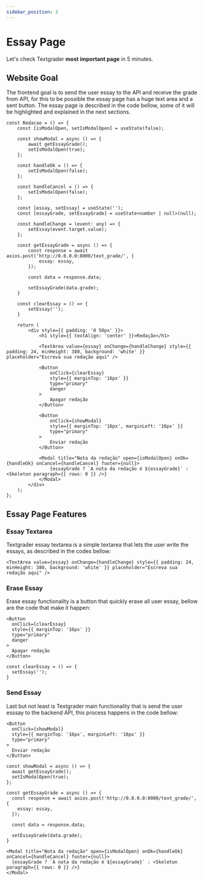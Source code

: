 ```yaml
---
sidebar_position: 3
---
```


# Essay Page

Let's check Textgrader **most important page** in 5 minutes.

## Website Goal

The frontend goal is to send the user essay to the API and receive the grade from API, for this to be possible the essay page has a huge text area and a sent button. The essay page is described in the code bellow, some of it will be highlighted and explained in the next sections.

```tsx title="frontend/src/pages/redacao.tsx"
const Redacao = () => {
    const [isModalOpen, setIsModalOpen] = useState(false);

    const showModal = async () => {
        await getEssayGrade();
        setIsModalOpen(true);
    };

    const handleOk = () => {
        setIsModalOpen(false);
    };

    const handleCancel = () => {
        setIsModalOpen(false);
    };

    const [essay, setEssay] = useState('');
    const [essayGrade, setEssayGrade] = useState<number | null>(null);

    const handleChange = (event: any) => {
        setEssay(event.target.value);
    };

    const getEssayGrade = async () => {
        const response = await axios.post('http://0.0.0.0:8000/text_grade/', {
            essay: essay,
        });

        const data = response.data;

        setEssayGrade(data.grade);
    }

    const clearEssay = () => {
        setEssay('');
    }

    return (
        <div style={{ padding: '0 50px' }}>
            <h1 style={{ textAlign: 'center' }}>Redação</h1>

            <TextArea value={essay} onChange={handleChange} style={{ padding: 24, minHeight: 380, background: 'white' }} placeholder="Escreva sua redação aqui" />

            <Button
                onClick={clearEssay}
                style={{ marginTop: '16px' }}
                type="primary"
                danger
            >
                Apagar redação
            </Button>

            <Button
                onClick={showModal}
                style={{ marginTop: '16px', marginLeft: '16px' }}
                type="primary"
            >
                Enviar redação
            </Button>

            <Modal title="Nota da redação" open={isModalOpen} onOk={handleOk} onCancel={handleCancel} footer={null}>
                {essayGrade ? `A nota da redação é ${essayGrade}` : <Skeleton paragraph={{ rows: 0 }} />}
            </Modal>
        </div>
    );
};
```

## Essay Page Features

### Essay Textarea

Textgrader essay textarea is a simple textarea that lets the user write the essays, as described in the codes bellow:

```tsx title="Essay Textarea"
<TextArea value={essay} onChange={handleChange} style={{ padding: 24, minHeight: 380, background: 'white' }} placeholder="Escreva sua redação aqui" />
```

### Erase Essay

Erase essay functionality is a button that quickly erase all user essay, bellow are the code that make it happen:

```tsx title="Erase Essay Button Layout"
<Button
  onClick={clearEssay}
  style={{ marginTop: '16px' }}
  type="primary"
  danger
>
  Apagar redação
</Button>
```

```tsx title="Erase Essay Button Function"
const clearEssay = () => {
  setEssay('');
}
```

### Send Essay

Last but not least is Textgrader main functionality that is send the user esssay to the backend API, this process happens in the code bellow:

```tsx title="Send Essay Button Layout"
<Button
  onClick={showModal}
  style={{ marginTop: '16px', marginLeft: '16px' }}
  type="primary"
>
  Enviar redação
</Button>
```

```tsx title="Essay Grade Modal"
const showModal = async () => {
  await getEssayGrade();
  setIsModalOpen(true);
};
```

```tsx title="Get Essay Grade Function"
const getEssayGrade = async () => {
  const response = await axios.post('http://0.0.0.0:8000/text_grade/', {
    essay: essay,
  });

  const data = response.data;

  setEssayGrade(data.grade);
}
```

```tsx title="Essay Grade Modal"
<Modal title="Nota da redação" open={isModalOpen} onOk={handleOk} onCancel={handleCancel} footer={null}>
  {essayGrade ? `A nota da redação é ${essayGrade}` : <Skeleton paragraph={{ rows: 0 }} />}
</Modal>
```
